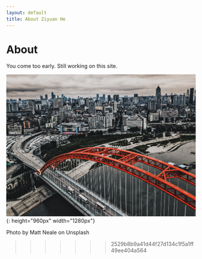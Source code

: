 ```yaml
---
layout: default
title: About Ziyuan He
---
```

# About
<!--
I am a experimental Immunologist by training. I use non-human primates model to study inflammation in diseases condition or during aging.
My precious work focus on neutrophils:
<!--[![Neutrophils](http://img.youtube.com/vi/Z_mXDvZQ6dU/0.jpg)](http://www.youtube.com/watch?v=Z_mXDvZQ6dU "Neutrophils engulf bacteria")
<iframe width="560" height="315" src="https://www.youtube.com/embed/Z_mXDvZQ6dU" frameborder="0" allow="autoplay; encrypted-media" allowfullscreen></iframe>

But,... (since you haven't closed the windows by now)
I am also in love with data. Like my boss always says: 'Data will tell.'
-->

You come too early. Still working on this site.

![wuhan, China](/images/matt-neale-399785-unsplash.jpg){: height="960px" width="1280px"}

Photo by Matt Neale on Unsplash
>>>>>>> 2529b8b9a41d44f27d134c1f5a1ff49ee404a564

